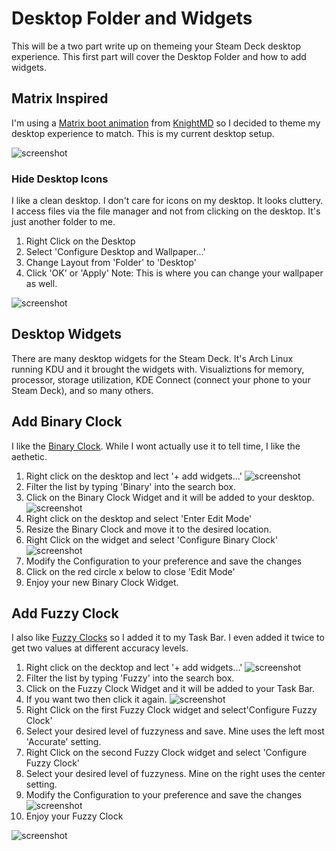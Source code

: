 # Desktop Folder and Widgets

This will be a two part write up on themeing your Steam Deck desktop experience.  This first part will cover the Desktop Folder and how to add widgets.

## Matrix Inspired 

I'm using a [Matrix boot animation](https://steamdeckrepo.com/post/PBVwP/the_matrix_intro_by_knightmd) from [KnightMD](https://steamdeckrepo.com/user/71) so I decided to theme my desktop experience to match.  This is my current desktop setup.   

![screenshot](media/desktop_matrix.png)  

### Hide Desktop Icons

I like a clean desktop.  I don't care for icons on my desktop.  It looks cluttery.   I access files via the file manager and not from clicking on the desktop.  It's just another folder to me.

1. Right Click on the Desktop 
2. Select 'Configure Desktop and Wallpaper...'
3. Change Layout from 'Folder' to 'Desktop'
4. Click 'OK' or 'Apply'
Note: This is where you can change your wallpaper as well. 

![screenshot](media/desktop_folder.png)  

## Desktop Widgets

There are many desktop widgets for the Steam Deck.  It's Arch Linux running KDU and it brought the widgets with.  Visualiztions for memory, processor, storage utilization, KDE Connect (connect your phone to your Steam Deck), and so many others.

## Add Binary Clock

I like the [Binary Clock](https://en.wikipedia.org/wiki/Binary_clock).  While I wont actually use it to tell time, I like the aethetic.

1. Right click on the desktop and lect '+ add widgets...'
![screenshot](media/add_widget_desktop.png)
3. Filter the list by typing 'Binary' into the search box.
4. Click on the Binary Clock Widget and it will be added to your desktop.
![screenshot](media/widget_binary_clock.png)  
5. Right click on the desktop and select 'Enter Edit Mode'
7. Resize the Binary Clock and move it to the desired location.
8. Right Click on the widget and select 'Configure Binary Clock'
![screenshot](media/widget_binary_clock_resize.png)
9. Modify the Configuration to your preference and save the changes
10. Click on the red circle x below to close 'Edit Mode'
11. Enjoy your new Binary Clock Widget.

## Add Fuzzy Clock

I also like [Fuzzy Clocks](https://en.wikipedia.org/wiki/Fuzzy_logic) so I added it to my Task Bar.  I even added it twice to get two values at different accuracy levels.

1. Right click on the decktop and lect '+ add widgets...'
![screenshot](media/add_widget_taskbar.png)
2. Filter the list by typing 'Fuzzy' into the search box.
4. Click on the Fuzzy Clock Widget and it will be added to your Task Bar.
5. If you want two then click it again.
![screenshot](media/widget_fuzzy_clock.png)  
6. Right Click on the first Fuzzy Clock widget and select'Configure Fuzzy Clock'
7. Select your desired level of fuzzyness and save.
Mine uses the left most 'Accurate' setting.
8. Right Click on the second Fuzzy Clock widget and select 'Configure Fuzzy Clock'
9. Select your desired level of fuzzyness.
Mine on the right uses the center setting.
10. Modify the Configuration to your preference and save the changes
![screenshot](media/widget_fuzzy_clock_config.png) 
11. Enjoy your Fuzzy Clock

![screenshot](media/desktop_matrix.png)  
